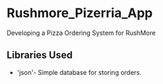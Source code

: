 # Rushmore_Pizerria_App
 Developing a Pizza Ordering System for RushMore 

## Libraries Used
* 'json'- Simple database for storing orders.